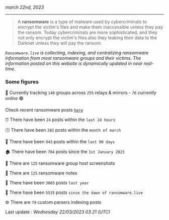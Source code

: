 _march 22nd, 2023_

---

> A **ransomware** is a type of malware used by cybercriminals to encrypt the victim's files and make them inaccessible unless they pay the ransom. Today cybercriminals are more sophisticated, and they not only encrypt the victim's files also they leaking their data to the Darknet unless they will pay the ransom.


_`Ransomware.live` is collecting, indexing, and centralizing ransomware information from most ransomware groups and their victims. The information posted on this website is dynamically updated in near real-time._

### Some figures 

🔎 Currently tracking `140` groups across `255` relays & mirrors - _`76` currently online_ 🟢

Check recent ransomware posts [`here`](recentposts.md)


⏰ There have been `24` posts within the `last 24 hours`

🕓 There have been `282` posts within the `month of march`

📅 There have been `943` posts within the `last 90 days`

🏚 There have been `704` posts since the `1st January 2023`

📸 There are `125` ransomware group host screenshots

📝 There are `125` ransomware notes

🚀 There have been `3085` posts `last year`

🐣 There have been `5535` posts `since the dawn of ransomware.live`

⚙️ There are `79` custom parsers indexing posts



Last update : _Wednesday 22/03/2023 03.21 (UTC)_

